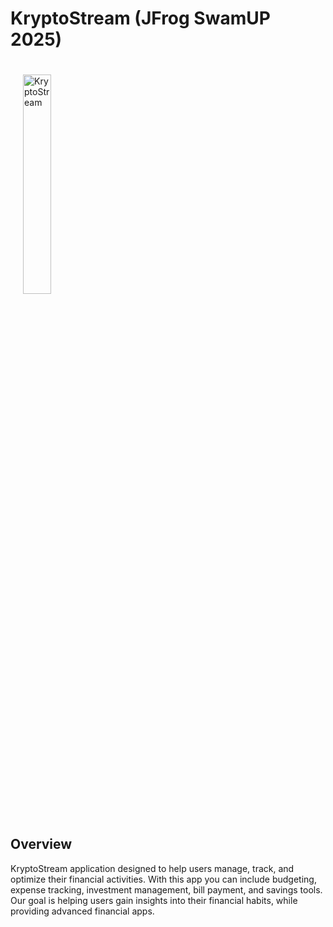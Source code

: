# KryptoStream (JFrog SwamUP 2025)

<img src="https://raw.githubusercontent.com/etingertal/krypto-stream-app/refs/heads/main/public/images/kryptostream-logo.png" alt="KryptoStream" width="30%" style="margin: 20px;"/>

## Overview
KryptoStream application designed to help users manage, track, and optimize their financial activities. With this app you can include budgeting, expense tracking, investment management, bill payment, and savings tools. 
Our goal is helping users gain insights into their financial habits, while providing advanced financial apps.


   
